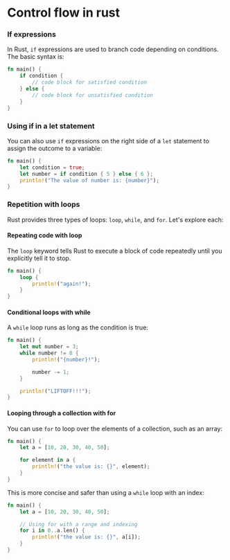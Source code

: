 # Control flow in rust

### If expressions

In Rust, `if` expressions are used to branch code depending on conditions. The basic syntax is:

```rust
fn main() {
    if condition {
        // code block for satisfied condition
    } else {
        // code block for unsatisfied condition
    }
}
```

### Using if in a let statement

You can also use `if` expressions on the right side of a `let` statement to assign the outcome to a variable:

```rust
fn main() {
    let condition = true;
    let number = if condition { 5 } else { 6 };
    println!("The value of number is: {number}");
}
```

### Repetition with loops

Rust provides three types of loops: `loop`, `while`, and `for`. Let's explore each:

#### Repeating code with loop

The `loop` keyword tells Rust to execute a block of code repeatedly until you explicitly tell it to stop.

```rust
fn main() {
    loop {
        println!("again!");
    }
}
```

#### Conditional loops with while

A `while` loop runs as long as the condition is true:

```rust
fn main() {
    let mut number = 3;
    while number != 0 {
        println!("{number}!");

        number -= 1;
    }

    println!("LIFTOFF!!!");
}
```

#### Looping through a collection with for

You can use `for` to loop over the elements of a collection, such as an array:

```rust
fn main() {
    let a = [10, 20, 30, 40, 50];

    for element in a {
        println!("the value is: {}", element);
    }
}
```

This is more concise and safer than using a `while` loop with an index:

```rust
fn main() {
    let a = [10, 20, 30, 40, 50];

    // Using for with a range and indexing
    for i in 0..a.len() {
        println!("the value is: {}", a[i]);
    }
}
```
